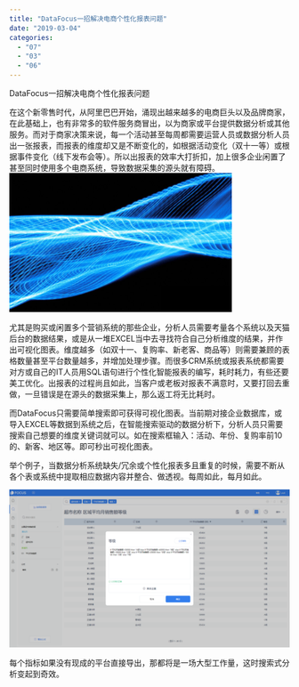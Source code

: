 ```yaml
---
title: "DataFocus一招解决电商个性化报表问题"
date: "2019-03-04"
categories: 
  - "07"
  - "03"
  - "06"
---
```


DataFocus一招解决电商个性化报表问题

在这个新零售时代，从阿里巴巴开始，涌现出越来越多的电商巨头以及品牌商家，在此基础上，也有非常多的软件服务商冒出，以为商家或平台提供数据分析或其他服务。而对于商家决策来说，每一个活动甚至每周都需要运营人员或数据分析人员出一张报表，而报表的维度却又是不断变化的，如根据活动变化（双十一等）或根据事件变化（线下发布会等）。所以出报表的效率大打折扣，加上很多企业闲置了甚至同时使用多个电商系统，导致数据采集的源头就有障碍。![](images/4-3.png)

尤其是购买或闲置多个营销系统的那些企业，分析人员需要考量各个系统以及天猫后台的数据结果，或是从一堆EXCEL当中去寻找符合自己分析维度的结果，并作出可视化图表。维度越多（如双十一、复购率、新老客、商品等）则需要兼顾的表格数量甚至平台数量越多，并增加处理步骤。而很多CRM系统或报表系统都需要对方或自己的IT人员用SQL语句进行个性化智能报表的编写，耗时耗力，有些还要美工优化。出报表的过程尚且如此，当客户或老板对报表不满意时，又要打回去重做，一旦错误是在源头的数据采集上，那么返工将无比耗时。

而DataFocus只需要简单搜索即可获得可视化图表。当前期对接企业数据库，或导入EXCEL等数据到系统之后，在智能搜索驱动的数据分析下，分析人员只需要搜索自己想要的维度关键词就可以。如在搜索框输入：活动、年份、复购率前10的、新客、地区等。即可秒出可视化图表。

举个例子，当数据分析系统缺失/冗余或个性化报表多且重复的时候，需要不断从各个表或系统中提取相应数据内容并整合、做透视。每周如此，每月如此。

![](images/word-image-54.png)

每个指标如果没有现成的平台直接导出，那都将是一场大型工作量，这时搜索式分析变起到奇效。
